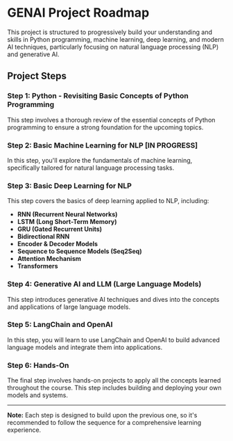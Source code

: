 # GENAI Project Roadmap

This project is structured to progressively build your understanding and skills in Python programming, machine learning, deep learning, and modern AI techniques, particularly focusing on natural language processing (NLP) and generative AI.

## Project Steps

### Step 1: Python - Revisiting Basic Concepts of Python Programming 

This step involves a thorough review of the essential concepts of Python programming to ensure a strong foundation for the upcoming topics.

### Step 2: Basic Machine Learning for NLP [IN PROGRESS]

In this step, you'll explore the fundamentals of machine learning, specifically tailored for natural language processing tasks.

### Step 3: Basic Deep Learning for NLP

This step covers the basics of deep learning applied to NLP, including:
- **RNN (Recurrent Neural Networks)**
- **LSTM (Long Short-Term Memory)**
- **GRU (Gated Recurrent Units)**
- **Bidirectional RNN**
- **Encoder & Decoder Models**
- **Sequence to Sequence Models (Seq2Seq)**
- **Attention Mechanism**
- **Transformers**

### Step 4: Generative AI and LLM (Large Language Models)

This step introduces generative AI techniques and dives into the concepts and applications of large language models.

### Step 5: LangChain and OpenAI

In this step, you will learn to use LangChain and OpenAI to build advanced language models and integrate them into applications.

### Step 6: Hands-On

The final step involves hands-on projects to apply all the concepts learned throughout the course. This step includes building and deploying your own models and systems.

---

**Note:** Each step is designed to build upon the previous one, so it's recommended to follow the sequence for a comprehensive learning experience.


